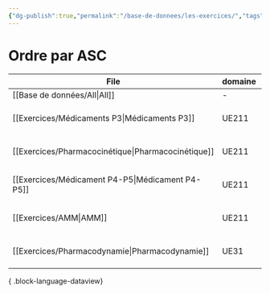 ```yaml
---
{"dg-publish":true,"permalink":"/base-de-donnees/les-exercices/","tags":["dataview"],"noteIcon":"2"}
---
```


# Ordre par ASC
| File                                                  | domaine | source                                                                                          | date             |
| ----------------------------------------------------- | ------- | ----------------------------------------------------------------------------------------------- | ---------------- |
| [[Base de données/All\|All]]                       | \-      | \-                                                                                              | \-               |
| [[Exercices/Médicaments P3\|Médicaments P3]]       | UE211   | [Accès WEB](https://app.studysmarter.de/studyset/23994422?ref=ieheuUF5q9Br5801Yo4sDYdPgoXy3Iky) | October 01, 2024 |
| [[Exercices/Pharmacocinétique\|Pharmacocinétique]] | UE211   | [Accès WEB](https://app.studysmarter.de/studyset/24037082?ref=ieheuUF5q9Br5801Yo4sDYdPgoXy3Iky) | October 01, 2024 |
| [[Exercices/Médicament P4-P5\|Médicament P4-P5]]   | UE211   | [Accès WEB](https://app.studysmarter.de/studyset/24038921?ref=ieheuUF5q9Br5801Yo4sDYdPgoXy3Iky) | October 02, 2024 |
| [[Exercices/AMM\|AMM]]                             | UE211   | [Accès WEB](https://app.studysmarter.de/studyset/24044865?ref=ieheuUF5q9Br5801Yo4sDYdPgoXy3Iky) | October 02, 2024 |
| [[Exercices/Pharmacodynamie\|Pharmacodynamie]]     | UE31    | [Accès WEB](https://app.studysmarter.de/studyset/24048495?ref=ieheuUF5q9Br5801Yo4sDYdPgoXy3Iky) | October 02, 2024 |

{ .block-language-dataview}
